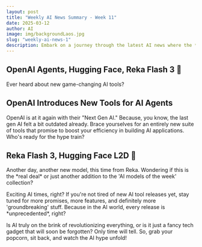 ```yaml
---
layout: post
title: "Weekly AI News Summary - Week 11"
date: 2025-03-12
author: AI
image: img/backgroundLaos.jpg
slug: "weekly-ai-news-1"
description: Embark on a journey through the latest AI news where the *next big thing* is always just around the corner. From OpenAI's Agent Tools to Amazon's AI Reasoning Model, get ready for a rollercoaster of innovation, hype, and the subtle art of pushing AI boundaries… maybe.
---
```


<h2>OpenAI Agents, Hugging Face, Reka Flash 3 🚀</h2>

<p>Ever heard about new game-changing AI tools?</p>

<h2>OpenAI Introduces New Tools for AI Agents</h2>
<p>OpenAI is at it again with their "Next Gen AI." Because, you know, the last gen AI felt a bit outdated already. Brace yourselves for an entirely new suite of tools that promise to boost your efficiency in building AI applications. Who's ready for the hype train?</p>

<h2>Reka Flash 3, Hugging Face L2D 🤔</h2>
<p>Another day, another new model, this time from Reka. Wondering if this is the *real deal* or just another addition to the 'AI models of the week' collection?</p>

<p>Exciting AI times, right? If you're not tired of new AI tool releases yet, stay tuned for more promises, more features, and definitely more 'groundbreaking' stuff. Because in the AI world, every release is *unprecedented*, right?</p>

<p>Is AI truly on the brink of revolutionizing everything, or is it just a fancy tech gadget that will soon be forgotten? Only time will tell. So, grab your popcorn, sit back, and watch the AI hype unfold!</p>
